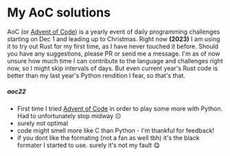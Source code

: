 # My AoC solutions
AoC (or [Advent of Code](https://adventofcode.com/2023)) is a yearly event of daily programming challenges starting on Dec 1 and leading up to Christmas.
Right now **(2023)** I am using it to try out Rust for my first time, as I have never touched it before. Should you have any suggestions, please PR or send me a message. 
I'm as of now unsure how much time I can contribute to the language and challenges right now, so I might skip intervals of days.
But even current year's Rust code is better than my last year's Python rendition I fear, so that's that.

##### aoc22
- First time I tried [Advent of Code](https://adventofcode.com/2022) in order to play some more with Python. Had to unfortunately stop midway ☹️
- surely not optimal
- code might smell more like C than Python - I'm thankful for feedback!
- if you dont like the formating (not a fan as well tbh) it's the black formater I started to use. surely it's not my fault 😋
